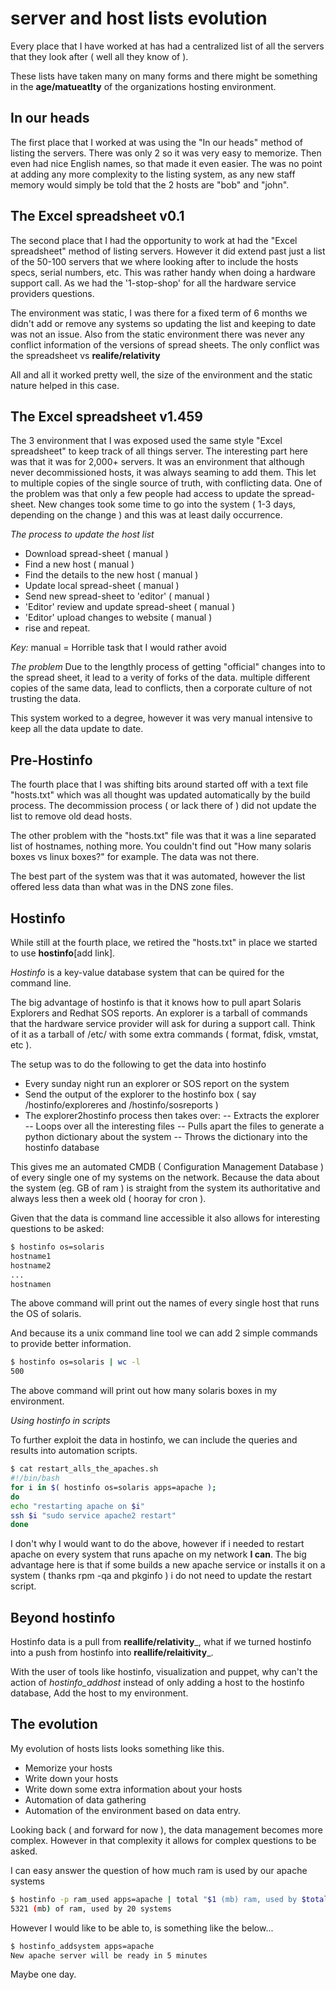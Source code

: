 # server and host lists evolution

Every place that I have worked at has had a centralized list of all the servers that they look after ( well all they know of ).

These lists have taken many on many forms and there might be something in the __age/matueatlty__ of the organizations hosting environment.


In our heads
------------

The first place that I worked at was using the "In our heads" method of listing the servers. 
There was only 2 so it was very easy to memorize. Then even had nice English names, so that made it even easier.
The was no point at adding any more complexity to the listing system, as any new staff memory would simply be told that the 2 hosts are "bob" and "john".

The Excel spreadsheet v0.1
--------------------------

The second place that I had the opportunity to work at had the "Excel spreadsheet" method of listing servers.
However it did extend past just a list of the 50-100 servers that we where looking after to include the hosts specs, serial numbers, etc.
This was rather handy when doing a hardware support call. As we had the '1-stop-shop' for all the hardware service providers questions.

The environment was static, I was there for a fixed term of 6 months we didn't add or remove any systems so updating the list and keeping to date was not an issue.
Also from the static environment there was never any conflict information of the versions of spread sheets. The only conflict was the spreadsheet vs __realife/relativity__ 

All and all it worked pretty well, the size of the environment and the static nature helped in this case.


The Excel spreadsheet v1.459
------------------------------

The 3 environment that I was exposed used the same style "Excel spreadsheet" to keep track of all things server.
The interesting part here was that it was for 2,000+ servers.
It was an environment that although never decommissioned hosts, it was always seaming to add them.
This let to multiple copies of the single source of truth, with conflicting data. 
One of the problem was that only a few people had access to update the spread-sheet.
New changes took some time to go into the system ( 1-3 days, depending on the change ) and this was at least daily occurrence.

*The process to update the host list*
- Download spread-sheet ( manual )
- Find a new host ( manual )
- Find the details to the new host ( manual )
- Update local spread-sheet ( manual )
- Send new spread-sheet to 'editor' ( manual )
- 'Editor' review and update spread-sheet ( manual )
- 'Editor' upload changes to website ( manual )
- rise and repeat.

*Key:* manual = Horrible task that I would rather avoid

*The problem*
Due to the lengthly process of getting "official" changes into to the spread sheet, it lead to a verity of forks of the data.
multiple different copies of the same data, lead to conflicts, then a corporate culture of not trusting the data.

This system worked to a degree, however it was very manual intensive to keep all the data update to date.

Pre-Hostinfo
--------

The fourth place that I was shifting bits around started off with a text file "hosts.txt" which was all thought was updated automatically by the build process.
The decommission process ( or lack there of ) did not update the list to remove old dead hosts.

The other problem with the "hosts.txt" file was that it was a line separated list of hostnames, nothing more. You couldn't find out "How many solaris boxes vs linux boxes?" for example. The data was not there.

The best part of the system was that it was automated, however the list offered less data than what was in the DNS zone files.


Hostinfo
-----------

While still at the fourth place, we retired the "hosts.txt" in place we started to use __hostinfo__[add link].

*Hostinfo* is a key-value database system that can be quired for the command line.

The big advantage of hostinfo is that it knows how to pull apart Solaris Explorers and Redhat SOS reports. An explorer is a tarball of commands that the hardware service provider will ask for during a support call.
Think of it as a tarball of /etc/ with some extra commands ( format, fdisk, vmstat, etc ).

The setup was to do the following to get the data into hostinfo

- Every sunday night run an explorer or SOS report on the system
- Send the output of the explorer to the hostinfo box ( say /hostinfo/exploreres and /hostinfo/sosreports )
- The explorer2hostinfo process then takes over:
-- Extracts the explorer
-- Loops over all the interesting files
-- Pulls apart the files to generate a python dictionary about the system 
-- Throws the dictionary into the hostinfo database

This gives me an automated CMDB ( Configuration Management Database ) of every single one of my systems on the network.
Because the data about the system (eg. GB of ram ) is straight from the system its authoritative and always less then a week old ( hooray for cron ).

Given that the data is command line accessible it also allows for interesting questions to be asked:

```sh
$ hostinfo os=solaris
hostname1
hostname2
...
hostnamen
```

The above command will print out the names of every single host that runs the OS of solaris.

And because its a unix command line tool we can add 2 simple commands to provide better information.

```sh
$ hostinfo os=solaris | wc -l
500
```

The above command will print out how many solaris boxes in my environment.

*Using hostinfo in scripts*

To further exploit the data in hostinfo, we can include the queries and results into automation scripts.

```sh
$ cat restart_alls_the_apaches.sh
#!/bin/bash
for i in $( hostinfo os=solaris apps=apache );
do
echo "restarting apache on $i"
ssh $i "sudo service apache2 restart"
done
```

I don't why I would want to do the above, however if i needed to restart apache on every system that runs apache on my network __I can__.
The big advantage here is that if some builds a new apache service or installs it on a system ( thanks rpm -qa and pkginfo ) i do not need to update the restart script.

Beyond hostinfo
---------------

Hostinfo data is a pull from __reallife/relativity___, what if we turned hostinfo into a push from hostinfo into __reallife/relaitivity___.

With the user of tools like hostinfo, visualization and puppet, why can't the action of *hostinfo_addhost* instead of only adding a host to the hostinfo database, Add the host to my environment.


The evolution 
-------------

My evolution of hosts lists looks something like this.

- Memorize your hosts
- Write down your hosts
- Write down some extra information about your hosts
- Automation of data gathering
- Automation of the environment based on data entry.

Looking back ( and forward for now ), the data management becomes more complex.
However in that complexity it allows for complex questions to be asked.

I can easy answer the question of how much ram is used by our apache systems

```sh
$ hostinfo -p ram_used apps=apache | total "$1 (mb) ram, used by $total systems"
5321 (mb) of ram, used by 20 systems
```

However I would like to be able to, is something like the below...

```sh
$ hostinfo_addsystem apps=apache
New apache server will be ready in 5 minutes
```

Maybe one day.
